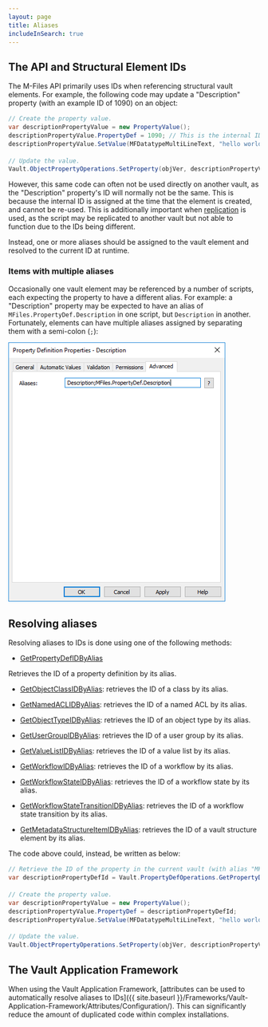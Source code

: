 ```yaml
---
layout: page
title: Aliases
includeInSearch: true
---
```


## The API and Structural Element IDs

The M-Files API primarily uses IDs when referencing structural vault elements.  For example, the following code may update a "Description" property (with an example ID of 1090) on an object:

```csharp
// Create the property value.
var descriptionPropertyValue = new PropertyValue();
descriptionPropertyValue.PropertyDef = 1090; // This is the internal ID of the description property.
descriptionPropertyValue.SetValue(MFDatatypeMultiLineText, "hello world");

// Update the value.
Vault.ObjectPropertyOperations.SetProperty(objVer, descriptionPropertyValue);
```

However, this same code can often not be used directly on another vault, as the "Description" property's ID will normally not be the same.  This is because the internal ID is assigned at the time that the element is created, and cannot be re-used.  This is additionally important when [replication](http://www.m-files.com/user-guide/latest/eng/#Metadata_specifications.html) is used, as the script may be replicated to another vault but not able to function due to the IDs being different.

Instead, one or more aliases should be assigned to the vault element and resolved to the current ID at runtime.

### Items with multiple aliases

Occasionally one vault element may be referenced by a number of scripts, each expecting the property to have a different alias.  For example: a "Description" property may be expected to have an alias of `MFiles.PropertyDef.Description` in one script, but `Description` in another.  Fortunately, elements can have multiple aliases assigned by separating them with a semi-colon (`;`):

![A property definition with multiple aliases](multiple-aliases.png)

## Resolving aliases

Resolving aliases to IDs is done using one of the following methods:

* [GetPropertyDefIDByAlias](https://www.m-files.com/api/documentation/latest/MFilesAPI~VaultPropertyDefOperations~GetPropertyDefIDByAlias.html)

Retrieves the ID of a property definition by its alias.

* [GetObjectClassIDByAlias](https://www.m-files.com/api/documentation/latest/MFilesAPI~VaultClassOperations~GetObjectClassIDByAlias.html): retrieves the ID of a class by its alias.

* [GetNamedACLIDByAlias](https://www.m-files.com/api/documentation/latest/MFilesAPI~VaultNamedACLOperations~GetNamedACLIDByAlias.html): retrieves the ID of a named ACL by its alias.

* [GetObjectTypeIDByAlias](https://www.m-files.com/api/documentation/latest/MFilesAPI~VaultObjectTypeOperations~GetObjectTypeIDByAlias.html): retrieves the ID of an object type by its alias.

* [GetUserGroupIDByAlias](https://www.m-files.com/api/documentation/latest/MFilesAPI~VaultUserGroupOperations~GetUserGroupIDByAlias.html): retrieves the ID of a user group by its alias.

* [GetValueListIDByAlias](https://www.m-files.com/api/documentation/latest/MFilesAPI~VaultValueListOperations~GetValueListIDByAlias.html): retrieves the ID of a value list by its alias.

* [GetWorkflowIDByAlias](https://www.m-files.com/api/documentation/latest/MFilesAPI~VaultWorkflowOperations~GetWorkflowIDByAlias.html): retrieves the ID of a workflow by its alias.

* [GetWorkflowStateIDByAlias](https://www.m-files.com/api/documentation/latest/MFilesAPI~VaultWorkflowOperations~GetWorkflowStateIDByAlias.html): retrieves the ID of a workflow state by its alias.

* [GetWorkflowStateTransitionIDByAlias](https://www.m-files.com/api/documentation/latest/MFilesAPI~VaultWorkflowOperations~GetWorkflowStateTransitionIDByAlias.html): retrieves the ID of a workflow state transition by its alias.

* [GetMetadataStructureItemIDByAlias](https://www.m-files.com/api/documentation/latest/index.html#MFilesAPI~Vault~GetMetadataStructureItemIDByAlias.html): retrieves the ID of a vault structure element by its alias.

The code above could, instead, be written as below:

```csharp
// Retrieve the ID of the property in the current vault (with alias "MFiles.PropertyDef.Description").
var descriptionPropertyDefId = Vault.PropertyDefOperations.GetPropertyDefIDByAlias("MFiles.PropertyDef.Description");

// Create the property value.
var descriptionPropertyValue = new PropertyValue();
descriptionPropertyValue.PropertyDef = descriptionPropertyDefId;
descriptionPropertyValue.SetValue(MFDatatypeMultiLineText, "hello world");

// Update the value.
Vault.ObjectPropertyOperations.SetProperty(objVer, descriptionPropertyValue);
```

## The Vault Application Framework

When using the Vault Application Framework, [attributes can be used to automatically resolve aliases to IDs]({{ site.baseurl }}/Frameworks/Vault-Application-Framework/Attributes/Configuration/).  This can significantly reduce the amount of duplicated code within complex installations.
